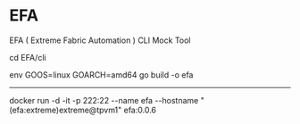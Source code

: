 # EFA
EFA ( Extreme Fabric Automation ) CLI Mock Tool  

cd EFA/cli

env GOOS=linux GOARCH=amd64 go build -o efa

-----
docker run -d -it -p 222:22 --name efa --hostname "(efa:extreme)extreme@tpvm1" efa:0.0.6
